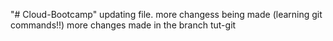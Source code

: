 "# Cloud-Bootcamp" 
updating file.
 more changess being made (learning git commands!!)
more changes made in the branch tut-git
  